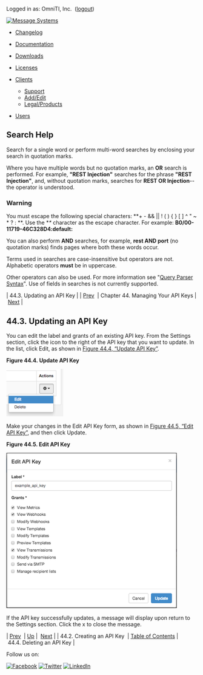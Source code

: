 Logged in as: OmniTI, Inc.  ([logout](https://support.messagesystems.com/logout.php))

[![Message Systems](https://support.messagesystems.com/images/ms-white205.png)](https://support.messagesystems.com/start.php) 

*   [Changelog](https://support.messagesystems.com/start.php?show=changelog)
*   [Documentation](https://support.messagesystems.com/docs/)
*   [Downloads](https://support.messagesystems.com/start.php)

*   [Licenses](https://support.messagesystems.com/license_summary.php)
*   <a href="">Clients</a>
    *   [Support](https://support.messagesystems.com/cs.php)
    *   [Add/Edit](https://support.messagesystems.com/edit_client.php)
    *   [Legal/Products](https://support.messagesystems.com/edit_products.php)
*   [Users](https://support.messagesystems.com/edit_customer.php)

## Search Help

Search for a single word or perform multi-word searches by enclosing your search in quotation marks.

Where you have multiple words but no quotation marks, an **OR** search is performed. For example, **"REST Injection"** searches for the phrase **"REST Injection"**, and, without quotation marks, searches for **REST OR Injection**--the operator is understood.

### Warning

You must escape the following special characters: **+ - && || ! ( ) { } [ ] ^ " ~ * ? : \**. Use the **\** character as the escape character. For example: **B0/00-11719-46C328D4\:default\:**

You can also perform **AND** searches, for example, **rest AND port** (no quotation marks) finds pages where both these words occur.

Terms used in searches are case-insensitive but operators are not. Alphabetic operators **must** be in uppercase.

Other operators can also be used. For more information see "[Query Parser Syntax](https://lucene.apache.org/core/old_versioned_docs/versions/3_0_0/queryparsersyntax.html)". Use of fields in searches is not currently supported.

| 44.3. Updating an API Key |
| [Prev](web-ui.apikeys.create.php)  | Chapter 44. Managing Your API Keys |  [Next](web-ui.apikeys.delete.php) |

## 44.3. Updating an API Key

You can edit the label and grants of an existing API key. From the Settings section, click the icon to the right of the API key that you want to update. In the list, click Edit, as shown in [Figure 44.4, “Update API Key”](web-ui.apikeys.update.php#figure_update_apikey "Figure 44.4. Update API Key").

<a name="figure_update_apikey"></a>

**Figure 44.4. Update API Key**

![Update API Key](images/update_apikey.png)

Make your changes in the Edit API Key form, as shown in [Figure 44.5, “Edit API Key”](web-ui.apikeys.update.php#figure_edit_apikey "Figure 44.5. Edit API Key"), and then click Update.

<a name="figure_edit_apikey"></a>

**Figure 44.5. Edit API Key**

![Edit API Key](images/edit_apikey.png)

If the API key successfully updates, a message will display upon return to the Settings section. Click the x to close the message.

| [Prev](web-ui.apikeys.create.php)  | [Up](web-ui.apikeys.php) |  [Next](web-ui.apikeys.delete.php) |
| 44.2. Creating an API Key  | [Table of Contents](index.php) |  44.4. Deleting an API Key |

Follow us on:

[![Facebook](https://support.messagesystems.com/images/icon-facebook.png)](http://www.facebook.com/messagesystems) [![Twitter](https://support.messagesystems.com/images/icon-twitter.png)](http://twitter.com/#!/MessageSystems) [![LinkedIn](https://support.messagesystems.com/images/icon-linkedin.png)](http://www.linkedin.com/company/message-systems)